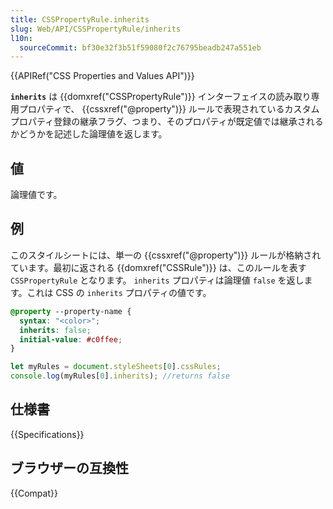 ```yaml
---
title: CSSPropertyRule.inherits
slug: Web/API/CSSPropertyRule/inherits
l10n:
  sourceCommit: bf30e32f3b51f59080f2c76795beadb247a551eb
---
```


{{APIRef("CSS Properties and Values API")}}

**`inherits`** は {{domxref("CSSPropertyRule")}} インターフェイスの読み取り専用プロパティで、 {{cssxref("@property")}} ルールで表現されているカスタムプロパティ登録の継承フラグ、つまり、そのプロパティが既定値では継承されるかどうかを記述した論理値を返します。

## 値

論理値です。

## 例

このスタイルシートには、単一の {{cssxref("@property")}} ルールが格納されています。最初に返される {{domxref("CSSRule")}} は、このルールを表す `CSSPropertyRule` となります。 `inherits` プロパティは論理値 `false` を返します。これは CSS の `inherits` プロパティの値です。

```css
@property --property-name {
  syntax: "<color>";
  inherits: false;
  initial-value: #c0ffee;
}
```

```js
let myRules = document.styleSheets[0].cssRules;
console.log(myRules[0].inherits); //returns false
```

## 仕様書

{{Specifications}}

## ブラウザーの互換性

{{Compat}}
